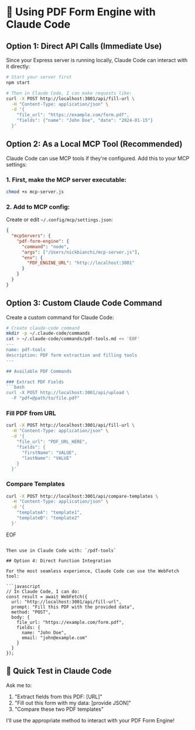 # 🤖 Using PDF Form Engine with Claude Code

## Option 1: Direct API Calls (Immediate Use)

Since your Express server is running locally, Claude Code can interact with it directly:

```bash
# Start your server first
npm start

# Then in Claude Code, I can make requests like:
curl -X POST http://localhost:3001/api/fill-url \
  -H "Content-Type: application/json" \
  -d '{
    "file_url": "https://example.com/form.pdf",
    "fields": {"name": "John Doe", "date": "2024-01-15"}
  }'
```

## Option 2: As a Local MCP Tool (Recommended)

Claude Code can use MCP tools if they're configured. Add this to your MCP settings:

### 1. First, make the MCP server executable:
```bash
chmod +x mcp-server.js
```

### 2. Add to MCP config:
Create or edit `~/.config/mcp/settings.json`:

```json
{
  "mcpServers": {
    "pdf-form-engine": {
      "command": "node",
      "args": ["/Users/nickbianchi/mcp-server.js"],
      "env": {
        "PDF_ENGINE_URL": "http://localhost:3001"
      }
    }
  }
}
```

## Option 3: Custom Claude Code Command

Create a custom command for Claude Code:

```bash
# Create claude-code command
mkdir -p ~/.claude-code/commands
cat > ~/.claude-code/commands/pdf-tools.md << 'EOF'
---
name: pdf-tools
description: PDF form extraction and filling tools
---

## Available PDF Commands

### Extract PDF Fields
```bash
curl -X POST http://localhost:3001/api/upload \
  -F "pdf=@path/to/file.pdf"
```

### Fill PDF from URL
```bash
curl -X POST http://localhost:3001/api/fill-url \
  -H "Content-Type: application/json" \
  -d '{
    "file_url": "PDF_URL_HERE",
    "fields": {
      "firstName": "VALUE",
      "lastName": "VALUE"
    }
  }'
```

### Compare Templates
```bash
curl -X POST http://localhost:3001/api/compare-templates \
  -H "Content-Type: application/json" \
  -d '{
    "templateA": "template1",
    "templateB": "template2"
  }'
```
EOF
```

Then use in Claude Code with: `/pdf-tools`

## Option 4: Direct Function Integration

For the most seamless experience, Claude Code can use the WebFetch tool:

```javascript
// In Claude Code, I can do:
const result = await WebFetch({
  url: "http://localhost:3001/api/fill-url",
  prompt: "Fill this PDF with the provided data",
  method: "POST",
  body: {
    file_url: "https://example.com/form.pdf",
    fields: {
      name: "John Doe",
      email: "john@example.com"
    }
  }
});
```

## 🚀 Quick Test in Claude Code

Ask me to:
1. "Extract fields from this PDF: [URL]"
2. "Fill out this form with my data: [provide JSON]"
3. "Compare these two PDF templates"

I'll use the appropriate method to interact with your PDF Form Engine!
